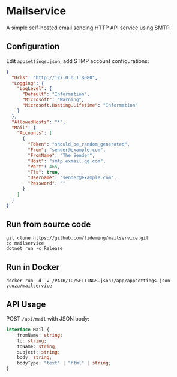 # Mailservice

A simple self-hosted email sending HTTP API service using SMTP.

## Configuration

Edit `appsettings.json`, add STMP account configurations:

```json
{
  "Urls": "http://127.0.0.1:8080",
  "Logging": {
    "LogLevel": {
      "Default": "Information",
      "Microsoft": "Warning",
      "Microsoft.Hosting.Lifetime": "Information"
    }
  },
  "AllowedHosts": "*",
  "Mail": {
    "Accounts": [
      {
        "Token": "should_be_random_generated",
        "From": "sender@example.com",
        "FromName": "The Sender",
        "Host": "smtp.exmail.qq.com",
        "Port": 465,
        "Tls": true,
        "Username": "sender@example.com",
        "Password": ""
      }
    ]
  }
}
```

## Run from source code

```shell
git clone https://github.com/lideming/mailservice.git
cd mailservice
dotnet run -c Release
```

## Run in Docker

```shell
docker run -d -v /PATH/TO/SETTINGS.json:/app/appsettings.json yuuza/mailservice
```

## API Usage

POST `/api/mail` with JSON body:

```ts
interface Mail {
    fromName: string;
    to: string;
    toName: string;
    subject: string;
    body: string;
    bodyType: "text" | "html" | string;
}
```
